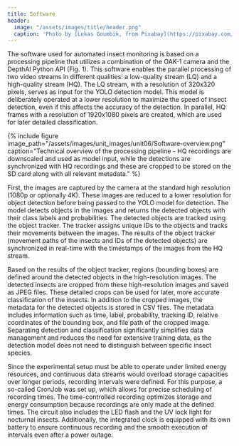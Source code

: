 ```yaml
---
title: Software
header:
  image: "/assets/images/title/header.png"
  caption: 'Photo by [Lukas Goumbik, from Pixabay](https://pixabay.com/de/users/goumbik-3752482/?utm_source=link-attribution&utm_medium=referral&utm_campaign=image&utm_content=2055522){:target="_blank"}'
---
```

  
<!--more-->

The software used for automated insect monitoring is based on a processing pipeline that utilizes a combination of the OAK-1 camera and the DepthAI Python API (Fig. 1). This software enables the parallel processing of two video streams in different qualities: a low-quality stream (LQ) and a high-quality stream (HQ). The LQ stream, with a resolution of 320x320 pixels, serves as input for the YOLO detection model. This model is deliberately operated at a lower resolution to maximize the speed of insect detection, even if this affects the accuracy of the detection. In parallel, HQ frames with a resolution of 1920x1080 pixels are created, which are used for later detailed classification.

{% include figure image_path="/assets/images/unit_images/unit06/Software-overview.png" caption="Technical overview of the processing pipeline - HQ recordings are downscaled and used as model input, while the detections are synchronized with HQ recordings and these are cropped to be stored on the SD card along with all relevant metadata." %}

First, the images are captured by the camera at the standard high resolution (1080p or optionally 4K). These images are reduced to a lower resolution for object detection before being passed to the YOLO model for detection. The model detects objects in the images and returns the detected objects with their class labels and probabilities. The detected objects are tracked using the object tracker. The tracker assigns unique IDs to the objects and tracks their movements between the images. The results of the object tracker (movement paths of the insects and IDs of the detected objects) are synchronized in real-time with the timestamps of the images from the HQ stream.

Based on the results of the object tracker, regions (bounding boxes) are defined around the detected objects in the high-resolution images. The detected insects are cropped from these high-resolution images and saved as JPEG files. These detailed crops can be used for later, more accurate classification of the insects. In addition to the cropped images, the metadata for the detected objects is stored in CSV files. The metadata includes information such as time, label, probability, tracking ID, relative coordinates of the bounding box, and file path of the cropped image. Separating detection and classification significantly simplifies data management and reduces the need for extensive training data, as the detection model does not need to distinguish between specific insect species.

Since the experimental setup must be able to operate under limited energy resources, and continuous data streams would overload storage capacities over longer periods, recording intervals were defined. For this purpose, a so-called CronJob was set up, which allows for precise scheduling of recording times. The time-controlled recording optimizes storage and energy consumption because recordings are only made at the defined times. The circuit also includes the LED flash and the UV lock light for nocturnal insects. Additionally, the integrated clock is equipped with its own battery to ensure continuous recording and the smooth execution of intervals even after a power outage.
